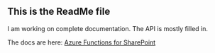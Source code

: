 ## This is the ReadMe file
I am working on complete documentation. The API is mostly filled in.

The docs are here: [Azure Functions for SharePoint](https://afspdocs.blob.core.windows.net/docs/index.html)

